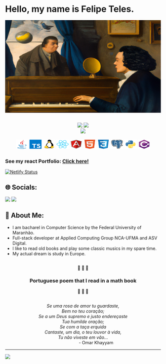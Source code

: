 # Hello, my name is Felipe Teles.

<!--
**felipersteles/felipersteles** is a ✨ _special_ ✨ repository because its `README.md` (this file) appears on your GitHub profile.

Here are some ideas to get you started:
-->

<div align="center"><img src="assets/beethoven.png" height="300" width="100%"/></div>

## 

<div align="center">
  <img height="150em" src="https://github-readme-stats.vercel.app/api?username=felipersteles&show_icons=true&theme=dark&include_all_commits=true&count_private=true" />
  <img height="150em" src="https://github-readme-streak-stats.herokuapp.com/?user=felipersteles&theme=dark&hide_border=false" /><br/>
  <img height="240em" src="https://github-readme-stats.vercel.app/api/top-langs/?username=felipersteles&layout=compact&langs_count=7&theme=dark" />
</div>

 <div style="display: inline_block" align="center"><br>
  <img align="center" alt="Teles-Js" height="30" width="40" src="https://raw.githubusercontent.com/devicons/devicon/master/icons/java/java-original.svg">
  <img align="center" alt="Teles-Ts" height="30" width="40" src="https://raw.githubusercontent.com/devicons/devicon/master/icons/typescript/typescript-plain.svg">
  <img align="center" alt="Teles-Ts" height="30" width="40" src="https://raw.githubusercontent.com/devicons/devicon/master/icons/linux/linux-original.svg">
  <img align="center" alt="Teles-React" height="30" width="40" src="https://raw.githubusercontent.com/devicons/devicon/master/icons/react/react-original.svg">
  <img align="center" alt="Teles-React" height="30" width="40" src="https://raw.githubusercontent.com/devicons/devicon/master/icons/angularjs/angularjs-original.svg">
  <img align="center" alt="Teles-HTML" height="30" width="40" src="https://raw.githubusercontent.com/devicons/devicon/master/icons/html5/html5-original.svg">
  <img align="center" alt="Teles-CSS" height="30" width="40" src="https://raw.githubusercontent.com/devicons/devicon/master/icons/css3/css3-original.svg">
  <img align="center" alt="Teles-React" height="30" width="40" src="https://raw.githubusercontent.com/devicons/devicon/master/icons/postgresql/postgresql-original.svg">
  <img align="center" alt="Teles-Python" height="30" width="40" src="https://raw.githubusercontent.com/devicons/devicon/master/icons/python/python-original.svg">
  <img align="center" alt="Teles-Csharp" height="30" width="40" src="https://raw.githubusercontent.com/devicons/devicon/master/icons/csharp/csharp-original.svg">
</div>
  
##
### See my react Portfolio: [Click here!](https://felipersteles.netlify.app/)
[![Netlify Status](https://api.netlify.com/api/v1/badges/3cb96b51-6e17-44a8-ba60-86ef1e253b8b/deploy-status)](https://app.netlify.com/sites/felipersteles/deploys)
##
## 🌐 Socials:
  <a href="https://www.linkedin.com/in/felipsteles/" target="_blank"><img src="https://img.shields.io/badge/-LinkedIn-%230077B5?style=for-the-badge&logo=linkedin&logoColor=white" target="_blank"></a> 
  <a href="https://twitter.com/felipsteles" target="_blank"><img src="https://img.shields.io/badge/Twitter-1DA1F2?style=for-the-badge&logo=twitter&logoColor=white"></a> 
  

## 💫 About Me:


* I am bacharel in Computer Science by the Federal University of Maranhão.
* Full-stack developer at Applied Computing Group NCA-UFMA and ASV Digital.
* I like to read old books and play some classic musics in my spare time.
* My actual dream is study in Europe.



##

<div align="center">
   🐫 🐫 🐫 <h3> Portuguese poem that I read in a math book </h3> 🐫 🐫 🐫 
</div>

##


<div align="center">
  <i>
 Se uma rosa de amor tu guardaste,<br/>
 Bem no teu coração;<br/>
 Se a um Deus supremo e justo endereçaste<br/>
 Tua humilde oração;<br/>
 Se com a taça erquida<br/>
 Cantaste, um dia, o teu louvor à vida,<br/>
 Tu não viveste em vão...
  </i>
</div>
<div align="end">
- Omar Khayyam&emsp;&emsp;&emsp;&emsp;&emsp;&emsp;&emsp;&emsp;&emsp;&emsp;&emsp;
 </div>

---
[![](https://visitcount.itsvg.in/api?id=felipersteles&icon=0&color=1)](https://visitcount.itsvg.in)
